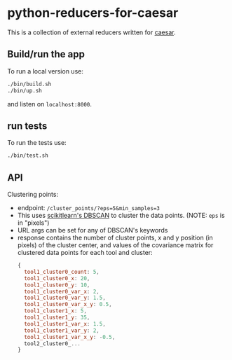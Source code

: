 # python-reducers-for-caesar

This is a collection of external reducers written for [caesar](https://github.com/zooniverse/caesar).

## Build/run the app
To run a local version use:
```bash
./bin/build.sh
./bin/up.sh
```
and listen on `localhost:8000`.

## run tests
To run the tests use:
```bash
./bin/test.sh
```

## API
Clustering points:
  - endpoint: `/cluster_points/?eps=5&min_samples=3`
  - This uses [scikitlearn's DBSCAN](http://scikit-learn.org/stable/modules/generated/sklearn.cluster.DBSCAN.html#sklearn.cluster.DBSCAN) to cluster the data points. (NOTE: `eps` is in "pixels")
  - URL args can be set for any of DBSCAN's keywords
  - response contains the number of cluster points, x and y position (in pixels) of the cluster center, and values of the covariance matrix for clustered data points for each tool and cluster:
    ```js
    {
      tool1_cluster0_count: 5,
      tool1_cluster0_x: 20,
      tool1_cluster0_y: 10,
      tool1_cluster0_var_x: 2,
      tool1_cluster0_var_y: 1.5,
      tool1_cluster0_var_x_y: 0.5,
      tool1_cluster1_x: 5,
      tool1_cluster1_y: 35,
      tool1_cluster1_var_x: 1.5,
      tool1_cluster1_var_y: 2,
      tool1_cluster1_var_x_y: -0.5,
      tool2_cluster0_...
    }
    ```
